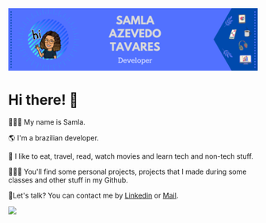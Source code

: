 
<div><img src="https://github.com/samlatavares/samlatavares/blob/master/images/Capa.png"></div>
<div>
  <h1>Hi there! 👋</h1>
  <div id="introduce">
    <p>👩🏻‍🦱 My name is Samla.</p>
    <p>🌎 I'm a brazilian developer.</p>
    <p>💖 I like to eat, travel, read, watch movies and learn tech and non-tech stuff.</p>
    <p>👩🏻‍💻 You'll find some personal projects, projects that I made during some classes and other stuff in my Github.</p>
   </div>
  <div id="contact">
    🤝Let's talk? You can contact me by <a href="https://www.linkedin.com/in/samla-tavares" target="_blank">
      <i class="fab fa-linkedin fa-lg"></i> Linkedin</a> or <a href="mailto:samla_azevedo@outlook.com">
      <i class="fas fa-envelope fa-lg"></i> Mail</a>.
  </div>
  <div>
  <p><img width="400px" align="left" src="https://github-readme-stats.vercel.app/api/top-langs/?username=samlatavares&hide=html&layout=compact&theme=buefy"/></p>
</div>
</div>
